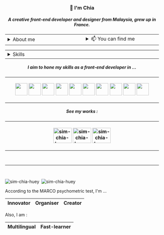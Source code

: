<h3 align="center">👋 I'm Chia</h3>
<h5 align="center">A creative front-end developer and designer from Malaysia, grew up in France.</h5>

<table>
  <tr>
    <td>
      <img width="500" height="1">
        <details><summary> About me </summary> 
          <p>
          <hr />
            For more than 8 years, I’ve been working as a multidisciplinary designer. And not long ago, I’ve been developing my programming skills. I am one of those creative folks who prefer to express their creativity within an effective framework. That's why I became a Designer <i>slash</i> Developer. 
          <br>
          <br>
          My short term objective is to become a good Front-end Developer and UI Designer. And I'm always curious about any innovative or challenging programming, artistic or cultural projects and ideas.
          </p>
        </details>
    </td>
    <td>
      <img width="500" height="1">
        <details><summary> 📫 You can find me </summary> 
          <p>
            <hr />
            ...in a hybrid space in Paris. Or you can contact me through www.linkedin.com/in/simchiahuey/
          </p>
        </details>
    </td>
  </tr>
</table>

<table>
  <tr>
    <td>
      <img width="1000" height="1">
        <details><summary> Skills </summary> 
          <p>
            <hr />
            <details><summary> <b>Front-end programming</b> </summary>
              <p> ··· Javascript ··· Vue.js ··· React ··· Angular ··· CSS3 ··· HTML5 ··· </p>
            </details>
            <details><summary> <b>Back-end programming</b> </summary>
              <p> ··· PHP ··· Laravel ··· JAVA ··· Spring ··· Node.js ··· NEST ··· Python</p>
            </details>
            <details><summary> <b>Mobile</b> </summary>
              <p> ··· React native ··· </p>
            </details>
            <details><summary> <b>Design - web</b> </summary>
              <p> ··· UX ··· UI ··· Webdesign ··· CMS ··· Figma ··· Sketch ··· InVision</p>
            </details>
            <details><summary> <b>Design - print</b> </summary>
              <p> ··· Art direction ··· Visual identity ··· Graphic ··· Illustration ··· Photography ··· Videography ··· Adobe Suite ··· </p>
            </details>
            <details><summary> <b>Project management</b> </summary>
              <p>My experience is in a few IT projects and mostly in design project management, improved and inspired by AGILE methods.</p>
            </details>
          </p>  
        </details>
    </td>
  </tr>
</table>

<h5 align="center">I aim to hone my skills as a front-end developer in ...</h5>

<table>
  <tr>
    <td align="center">
      <img width="1000" height="1">
      <p>  
        <img src="https://cdn.jsdelivr.net/gh/devicons/devicon/icons/javascript/javascript-plain.svg" width=40px height=40px /> <img src="https://cdn.jsdelivr.net/gh/devicons/devicon/icons/vuejs/vuejs-original.svg" width=40px height=40px /> <img src="https://cdn.jsdelivr.net/gh/devicons/devicon/icons/react/react-original.svg" width=40px height=40px /> <img src="https://cdn.jsdelivr.net/gh/devicons/devicon/icons/angularjs/angularjs-plain.svg" width=40px height=40px /> <img src="https://cdn.jsdelivr.net/gh/devicons/devicon/icons/html5/html5-plain.svg" width=40px height=40px /> <img src="https://cdn.jsdelivr.net/gh/devicons/devicon/icons/css3/css3-plain.svg" width=40px height=40px /> <img src="https://cdn.jsdelivr.net/gh/devicons/devicon/icons/bootstrap/bootstrap-plain.svg" width=40px height=40px /> <img src="https://cdn.jsdelivr.net/gh/devicons/devicon/icons/nodejs/nodejs-plain-wordmark.svg" width=40px height=40px /> <img src="https://cdn.jsdelivr.net/gh/devicons/devicon/icons/php/php-plain.svg" width=40px height=40px /> <img src="https://cdn.jsdelivr.net/gh/devicons/devicon/icons/laravel/laravel-plain.svg" width=40px height=40px />
      </p>
    </td>
  </tr>
</table>

<h5 align="center">See my works :</h5>

<table>
  <tr>
    <th align="center">
      <img width="1000" height="1">
      <p>  
         <a href="http://sim-graphicdesign.com"><img src="https://cdn.jsdelivr.net/gh/devicons/devicon/icons/wordpress/wordpress-plain.svg" alt="sim-chia-huey-design-works" height="50" width="60"/></a>
        <a href="https://github.com/SIM-CHIA-HUEY?tab=repositories"><img src="https://cdn.jsdelivr.net/gh/devicons/devicon/icons/github/github-original.svg" alt="sim-chia-huey-programming-works" height="50" width="60"/></a>
        <a href="https://www.linkedin.com/in/simchiahuey/"><img src="https://cdn.jsdelivr.net/gh/devicons/devicon/icons/linkedin/linkedin-plain.svg" alt="sim-chia-huey-linkedin-profile" height="50" width="60"/></a>
      </p>
    </th>
  </tr>
</table>

<br>
<hr />
<br>


<p>
  <img align="left" src="https://github-readme-stats.vercel.app/api/top-langs?username=sim-chia-huey&show_icons=true&langs_count=5&bg_color=00000000&text_color=777" alt="sim-chia-huey" />&nbsp;<img align="top" src="https://github-readme-stats.vercel.app/api?username=sim-chia-huey&show_icons=true&langs_count=5&bg_color=00000000&text_color=777" alt="sim-chia-huey" />
</p>

<p>According to the MARCO psychometric test, I'm ...</p>

|Innovator|Organiser|Creator|
|---|---|---|

<p>Also, I am :</p>

|Multilingual|Fast-learner|
|---|---|
